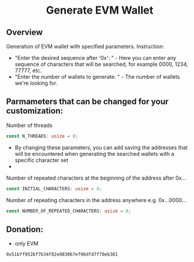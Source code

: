 <h1 align="center">Generate EVM Wallet </h1>
<p align="left">
</p>

## Overview
Generation of EVM wallet with specified parameters.
Instruction:
 - "Enter the desired sequence after '0x': " - Here you can enter any sequence of characters that will be searched, for example 0000, 1234, 77777, etc.
 - "Enter the number of wallets to generate: " - The number of wallets we're looking for.

## Parmameters that can be changed for your customization:

Number of threads
```rust
const N_THREADS: usize = 8;
```
- By changing these parameters, you can add saving the addresses that will be encountered when generating the searched wallets with a specific character set
- 
Number of repeated characters at the beginning of the address after 0x...
```rust
const INITIAL_CHARACTERS: usize = 8;
```

Number of repeating characters in the address anywhere e.g. 0x...0000...
```rust
const NUMBER_OF_REPEATED_CHARACTERS: usize = 8;
```

## Donation:
- only EVM
```bash
0x51b7f952bf7b34f82e083067ef06dfd7f70eb381
```
